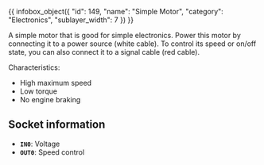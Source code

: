 {{ infobox_object({
	"id": 149,
	"name": "Simple Motor",
	"category": "Electronics",
	"sublayer_width": 7
}) }}

A simple motor that is good for simple electronics. Power this motor by connecting it to a power source (white cable). To control its speed or on/off state, you can also connect it to a signal cable (red cable).

Characteristics:
* High maximum speed
* Low torque
* No engine braking

## Socket information
- **`IN0`**: Voltage
- **`OUT0`**: Speed control